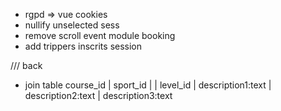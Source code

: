 - rgpd => vue cookies
- nullify unselected sess
- remove scroll event module booking
- add trippers inscrits session

/// back
- join table course_id | sport_id | | level_id | description1:text |  description2:text |  description3:text